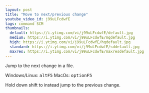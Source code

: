 ```yaml
---
layout: post
title: "Move to next/previous change"
youtube_video_id: j99uLFcdwfE
tags: command SCM
thumbnails:
  default: https://i.ytimg.com/vi/j99uLFcdwfE/default.jpg
  medium: https://i.ytimg.com/vi/j99uLFcdwfE/mqdefault.jpg
  high: https://i.ytimg.com/vi/j99uLFcdwfE/hqdefault.jpg
  standard: https://i.ytimg.com/vi/j99uLFcdwfE/sddefault.jpg
  maxres: https://i.ytimg.com/vi/j99uLFcdwfE/maxresdefault.jpg
---
```


Jump to the next change in a file.

Windows/Linux: <kbd>alt</kbd><kbd>F5</kbd>
MacOs: <kbd>option</kbd><kbd>F5</kbd>

Hold down shift to instead jump to the previous change.
